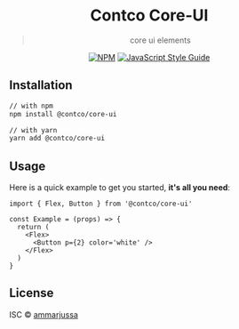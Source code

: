 <h1 align="center">Contco Core-UI</h1>

<div align="center">

> core ui elements

[![NPM](https://img.shields.io/npm/v/@contco/core-ui.svg)](https://www.npmjs.com/package/@contco/core-ui) [![JavaScript Style Guide](https://img.shields.io/badge/code_style-standard-brightgreen.svg)](https://standardjs.com)

</div>

## Installation

```bash
// with npm
npm install @contco/core-ui

// with yarn
yarn add @contco/core-ui
```

## Usage

Here is a quick example to get you started, **it's all you need**:

```tsx
import { Flex, Button } from '@contco/core-ui'

const Example = (props) => {
  return (
    <Flex>
      <Button p={2} color='white' />
    </Flex>
  )
}
```

## License

ISC © [ammarjussa](https://github.com/ammarjussa)
